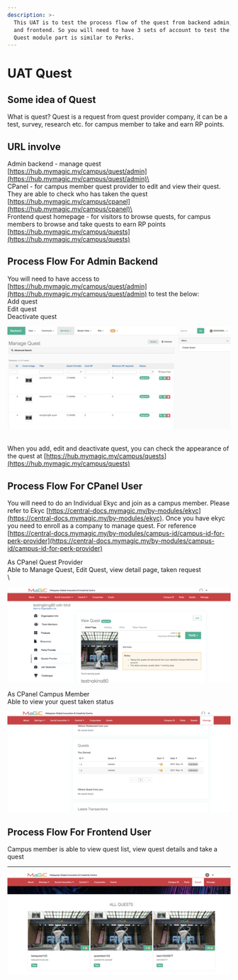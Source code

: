 ```yaml
---
description: >-
  This UAT is to test the process flow of the quest from backend admin, cpanel
  and frontend. So you will need to have 3 sets of account to test the flow. The
  Quest module part is similar to Perks.
---
```


# UAT Quest

## Some idea of Quest

What is quest? Quest is a request from quest provider company, it can be a test, survey, research etc. for campus member to take and earn RP points.&#x20;

## URL involve

Admin backend - manage quest\
[https://hub.mymagic.my/campus/quest/admin](https://hub.mymagic.my/campus/quest/admin)\
\
CPanel - for campus member quest provider to edit and view their quest. They are able to check who has taken the quest\
[https://hub.mymagic.my/campus/cpanel](https://hub.mymagic.my/campus/cpanel)\
\
Frontend quest homepage - for visitors to browse quests, for campus members to browse and take quests to earn RP points\
[https://hub.mymagic.my/campus/quests](https://hub.mymagic.my/campus/quests)

## Process Flow For Admin Backend

You will need to have access to [https://hub.mymagic.my/campus/quest/admin](https://hub.mymagic.my/campus/quest/admin) to test the below: \
Add quest\
Edit quest\
Deactivate quest

![](<../../.gitbook/assets/image (7).png>)

\
When you add, edit and deactivate quest, you can check the appearance of the quest at [https://hub.mymagic.my/campus/quests](https://hub.mymagic.my/campus/quests)

## **Process Flow For CPanel User**

You will need to do an Individual Ekyc and join as a campus member. Please refer to Ekyc [https://central-docs.mymagic.my/by-modules/ekyc](https://central-docs.mymagic.my/by-modules/ekyc). Once you have ekyc you need to enroll as a company to manage quest. For reference [https://central-docs.mymagic.my/by-modules/campus-id/campus-id-for-perk-provider](https://central-docs.mymagic.my/by-modules/campus-id/campus-id-for-perk-provider)

As CPanel Quest Provider\
Able to Manage Quest, Edit Quest, view detail page, taken request\
\


![](<../../.gitbook/assets/image (3).png>)



As CPanel Campus Member\
Able to view your quest taken status

![](<../../.gitbook/assets/image (5).png>)

## **Process Flow For Frontend User**

Campus member is able to view quest list, view quest details and take a quest

**  **

![](<../../.gitbook/assets/image (6).png>)
